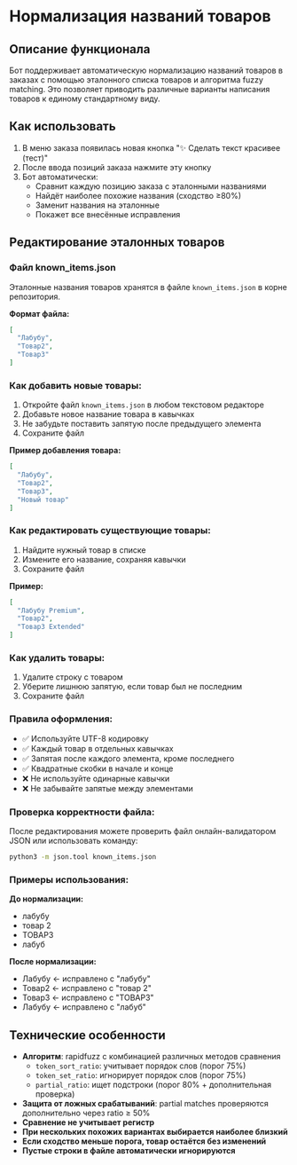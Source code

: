 # Нормализация названий товаров

## Описание функционала

Бот поддерживает автоматическую нормализацию названий товаров в заказах с помощью эталонного списка товаров и алгоритма fuzzy matching. Это позволяет приводить различные варианты написания товаров к единому стандартному виду.

## Как использовать

1. В меню заказа появилась новая кнопка "✨ Сделать текст красивее (тест)"
2. После ввода позиций заказа нажмите эту кнопку
3. Бот автоматически:
   - Сравнит каждую позицию заказа с эталонными названиями
   - Найдёт наиболее похожие названия (сходство ≥80%)
   - Заменит названия на эталонные
   - Покажет все внесённые исправления

## Редактирование эталонных товаров

### Файл known_items.json

Эталонные названия товаров хранятся в файле `known_items.json` в корне репозитория.

**Формат файла:**
```json
[
  "Лабубу",
  "Товар2", 
  "Товар3"
]
```

### Как добавить новые товары:

1. Откройте файл `known_items.json` в любом текстовом редакторе
2. Добавьте новое название товара в кавычках
3. Не забудьте поставить запятую после предыдущего элемента
4. Сохраните файл

**Пример добавления товара:**
```json
[
  "Лабубу",
  "Товар2", 
  "Товар3",
  "Новый товар"
]
```

### Как редактировать существующие товары:

1. Найдите нужный товар в списке
2. Измените его название, сохраняя кавычки
3. Сохраните файл

**Пример:**
```json
[
  "Лабубу Premium",
  "Товар2", 
  "Товар3 Extended"
]
```

### Как удалить товары:

1. Удалите строку с товаром
2. Уберите лишнюю запятую, если товар был не последним
3. Сохраните файл

### Правила оформления:

- ✅ Используйте UTF-8 кодировку
- ✅ Каждый товар в отдельных кавычках
- ✅ Запятая после каждого элемента, кроме последнего
- ✅ Квадратные скобки в начале и конце
- ❌ Не используйте одинарные кавычки
- ❌ Не забывайте запятые между элементами

### Проверка корректности файла:

После редактирования можете проверить файл онлайн-валидатором JSON или использовать команду:
```bash
python3 -m json.tool known_items.json
```

### Примеры использования:

**До нормализации:**
- лабубу
- товар 2
- ТОВАР3
- лабуб

**После нормализации:**
- Лабубу ← исправлено с "лабубу"
- Товар2 ← исправлено с "товар 2"  
- Товар3 ← исправлено с "ТОВАР3"
- Лабубу ← исправлено с "лабуб"

## Технические особенности

- **Алгоритм**: rapidfuzz с комбинацией различных методов сравнения
  - `token_sort_ratio`: учитывает порядок слов (порог 75%)
  - `token_set_ratio`: игнорирует порядок слов (порог 75%)  
  - `partial_ratio`: ищет подстроки (порог 80% + дополнительная проверка)
- **Защита от ложных срабатываний**: partial matches проверяются дополнительно через ratio ≥ 50%
- **Сравнение не учитывает регистр**
- **При нескольких похожих вариантах выбирается наиболее близкий**
- **Если сходство меньше порога, товар остаётся без изменений**
- **Пустые строки в файле автоматически игнорируются**